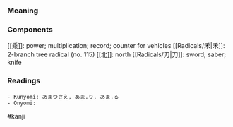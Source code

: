 ### Meaning



### Components

[[乘]]: power; multiplication; record; counter for vehicles [[Radicals/禾|禾]]: 2-branch tree radical (no. 115) [[北]]: north [[Radicals/刀|刀]]: sword; saber; knife

### Readings

```
- Kunyomi: あまつさえ, あま.り, あま.る
- Onyomi: 
```

#kanji